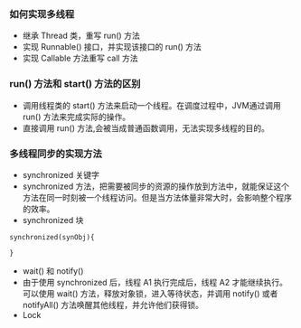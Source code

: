 ### 如何实现多线程
- 继承 Thread 类，重写 run() 方法
- 实现 Runnable() 接口，并实现该接口的 run() 方法
- 实现 Callable 方法重写 call 方法

### run() 方法和 start() 方法的区别
- 调用线程类的 start() 方法来启动一个线程。在调度过程中，JVM通过调用 run() 方法来完成实际的操作。
- 直接调用 run() 方法,会被当成普通函数调用，无法实现多线程的目的。

### 多线程同步的实现方法
- synchronized 关键字
 - synchronized 方法，把需要被同步的资源的操作放到方法中，就能保证这个方法在同一时刻被一个线程访问。但是当方法体量非常大时，会影响整个程序的效率。
 - synchronized 块 
```
synchronized(synObj){
	
}
```  
- wait() 和 notify()
 - 由于使用 synchronized 后，线程 A1 执行完成后，线程 A2 才能继续执行。可以使用 wait() 方法，释放对象锁，进入等待状态，并调用 notify() 或者 notifyAll() 方法唤醒其他线程，并允许他们获得锁。
-  Lock